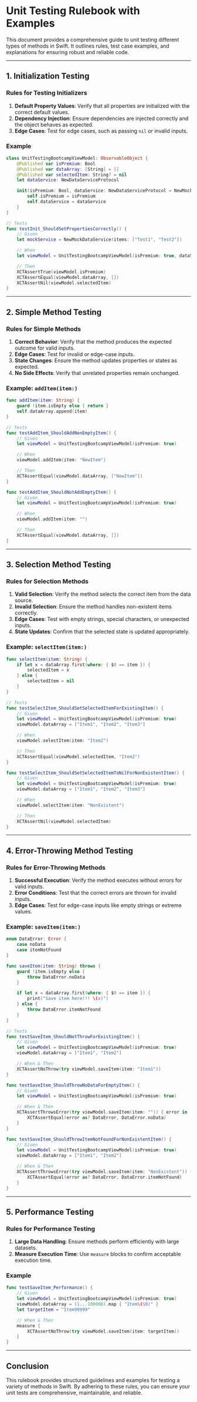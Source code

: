 # Unit Testing Rulebook with Examples

This document provides a comprehensive guide to unit testing different types of methods in Swift. It outlines rules, test case examples, and explanations for ensuring robust and reliable code.

---

## **1. Initialization Testing**

### **Rules for Testing Initializers**
1. **Default Property Values**: Verify that all properties are initialized with the correct default values.
2. **Dependency Injection**: Ensure dependencies are injected correctly and the object behaves as expected.
3. **Edge Cases**: Test for edge cases, such as passing `nil` or invalid inputs.

### **Example**
```swift
class UnitTestingBootcampViewModel: ObservableObject {
    @Published var isPremium: Bool
    @Published var dataArray: [String] = []
    @Published var selectedItem: String? = nil
    let dataService: NewDataServiceProtocol

    init(isPremium: Bool, dataService: NewDataServiceProtocol = NewMockDataService(items: nil)) {
        self.isPremium = isPremium
        self.dataService = dataService
    }
}

// Tests
func testInit_ShouldSetPropertiesCorrectly() {
    // Given
    let mockService = NewMockDataService(items: ["Test1", "Test2"])

    // When
    let viewModel = UnitTestingBootcampViewModel(isPremium: true, dataService: mockService)

    // Then
    XCTAssertTrue(viewModel.isPremium)
    XCTAssertEqual(viewModel.dataArray, [])
    XCTAssertNil(viewModel.selectedItem)
}
```

---

## **2. Simple Method Testing**

### **Rules for Simple Methods**
1. **Correct Behavior**: Verify that the method produces the expected outcome for valid inputs.
2. **Edge Cases**: Test for invalid or edge-case inputs.
3. **State Changes**: Ensure the method updates properties or states as expected.
4. **No Side Effects**: Verify that unrelated properties remain unchanged.

### **Example**: `addItem(item:)`
```swift
func addItem(item: String) {
    guard !item.isEmpty else { return }
    self.dataArray.append(item)
}

// Tests
func testAddItem_ShouldAddNonEmptyItem() {
    // Given
    let viewModel = UnitTestingBootcampViewModel(isPremium: true)

    // When
    viewModel.addItem(item: "NewItem")

    // Then
    XCTAssertEqual(viewModel.dataArray, ["NewItem"])
}

func testAddItem_ShouldNotAddEmptyItem() {
    // Given
    let viewModel = UnitTestingBootcampViewModel(isPremium: true)

    // When
    viewModel.addItem(item: "")

    // Then
    XCTAssertEqual(viewModel.dataArray, [])
}
```

---

## **3. Selection Method Testing**

### **Rules for Selection Methods**
1. **Valid Selection**: Verify the method selects the correct item from the data source.
2. **Invalid Selection**: Ensure the method handles non-existent items correctly.
3. **Edge Cases**: Test with empty strings, special characters, or unexpected inputs.
4. **State Updates**: Confirm that the selected state is updated appropriately.

### **Example**: `selectItem(item:)`
```swift
func selectItem(item: String) {
    if let x = dataArray.first(where: { $0 == item }) {
        selectedItem = x
    } else {
        selectedItem = nil
    }
}

// Tests
func testSelectItem_ShouldSetSelectedItemForExistingItem() {
    // Given
    let viewModel = UnitTestingBootcampViewModel(isPremium: true)
    viewModel.dataArray = ["Item1", "Item2", "Item3"]

    // When
    viewModel.selectItem(item: "Item2")

    // Then
    XCTAssertEqual(viewModel.selectedItem, "Item2")
}

func testSelectItem_ShouldSetSelectedItemToNilForNonExistentItem() {
    // Given
    let viewModel = UnitTestingBootcampViewModel(isPremium: true)
    viewModel.dataArray = ["Item1", "Item2", "Item3"]

    // When
    viewModel.selectItem(item: "NonExistent")

    // Then
    XCTAssertNil(viewModel.selectedItem)
}
```

---

## **4. Error-Throwing Method Testing**

### **Rules for Error-Throwing Methods**
1. **Successful Execution**: Verify the method executes without errors for valid inputs.
2. **Error Conditions**: Test that the correct errors are thrown for invalid inputs.
3. **Edge Cases**: Test for edge-case inputs like empty strings or extreme values.

### **Example**: `saveItem(item:)`
```swift
enum DataError: Error {
    case noData
    case itemNotFound
}

func saveItem(item: String) throws {
    guard !item.isEmpty else {
        throw DataError.noData
    }

    if let x = dataArray.first(where: { $0 == item }) {
        print("Save item here!!! \(x)")
    } else {
        throw DataError.itemNotFound
    }
}

// Tests
func testSaveItem_ShouldNotThrowForExistingItem() {
    // Given
    let viewModel = UnitTestingBootcampViewModel(isPremium: true)
    viewModel.dataArray = ["Item1", "Item2"]

    // When & Then
    XCTAssertNoThrow(try viewModel.saveItem(item: "Item1"))
}

func testSaveItem_ShouldThrowNoDataForEmptyItem() {
    // Given
    let viewModel = UnitTestingBootcampViewModel(isPremium: true)

    // When & Then
    XCTAssertThrowsError(try viewModel.saveItem(item: "")) { error in
        XCTAssertEqual(error as? DataError, DataError.noData)
    }
}

func testSaveItem_ShouldThrowItemNotFoundForNonExistentItem() {
    // Given
    let viewModel = UnitTestingBootcampViewModel(isPremium: true)
    viewModel.dataArray = ["Item1", "Item2"]

    // When & Then
    XCTAssertThrowsError(try viewModel.saveItem(item: "NonExistent")) { error in
        XCTAssertEqual(error as? DataError, DataError.itemNotFound)
    }
}
```

---

## **5. Performance Testing**

### **Rules for Performance Testing**
1. **Large Data Handling**: Ensure methods perform efficiently with large datasets.
2. **Measure Execution Time**: Use `measure` blocks to confirm acceptable execution time.

### **Example**
```swift
func testSaveItem_Performance() {
    // Given
    let viewModel = UnitTestingBootcampViewModel(isPremium: true)
    viewModel.dataArray = (1...100000).map { "Item\($0)" }
    let targetItem = "Item99999"

    // When & Then
    measure {
        XCTAssertNoThrow(try viewModel.saveItem(item: targetItem))
    }
}
```

---

## **Conclusion**

This rulebook provides structured guidelines and examples for testing a variety of methods in Swift. By adhering to these rules, you can ensure your unit tests are comprehensive, maintainable, and reliable.


